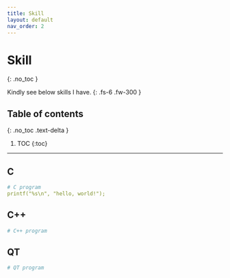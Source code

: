 ```yaml
---
title: Skill
layout: default
nav_order: 2
---
```


# Skill
{: .no_toc }

Kindly see below skills I have.
{: .fs-6 .fw-300 }

## Table of contents
{: .no_toc .text-delta }

1. TOC
{:toc}

---

## C

```yaml
# C program
printf("%s\n", "hello, world!");
```

## C++

```yaml
# C++ program

```

## QT

```yaml
# QT program

```
